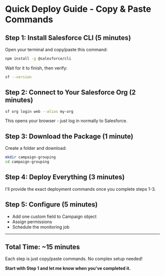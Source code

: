 # Quick Deploy Guide - Copy & Paste Commands

## Step 1: Install Salesforce CLI (5 minutes)

Open your terminal and copy/paste this command:
```bash
npm install -g @salesforce/cli
```

Wait for it to finish, then verify:
```bash
sf --version
```

## Step 2: Connect to Your Salesforce Org (2 minutes)

```bash
sf org login web --alias my-org
```
This opens your browser - just log in normally to Salesforce.

## Step 3: Download the Package (1 minute)

Create a folder and download:
```bash
mkdir campaign-grouping
cd campaign-grouping
```

## Step 4: Deploy Everything (3 minutes)

I'll provide the exact deployment commands once you complete steps 1-3.

## Step 5: Configure (5 minutes)

- Add one custom field to Campaign object
- Assign permissions
- Schedule the monitoring job

---

## Total Time: ~15 minutes

Each step is just copy/paste commands. No complex setup needed!

**Start with Step 1 and let me know when you've completed it.**